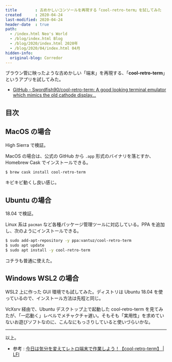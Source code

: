 ```yaml
---
title        : 古めかしいコンソールを再現する「cool-retro-term」を試してみた
created      : 2020-04-24
last-modified: 2020-04-24
header-date  : true
path:
  - /index.html Neo's World
  - /blog/index.html Blog
  - /blog/2020/index.html 2020年
  - /blog/2020/04/index.html 04月
hidden-info:
  original-blog: Corredor
---
```


ブラウン管に映ったような古めかしい「端末」を再現する、「**cool-retro-term**」というアプリを試してみた。

- [GitHub - Swordfish90/cool-retro-term: A good looking terminal emulator which mimics the old cathode display...](https://github.com/Swordfish90/cool-retro-term)

## 目次

## MacOS の場合

High Sierra で検証。

MacOS の場合は、公式の GitHub から `.app` 形式のバイナリを落とすか、Homebrew Cask でインストールできる。

```bash
$ brew cask install cool-retro-term
```

キビキビ動くし良い感じ。

## Ubuntu の場合

18.04 で検証。

Linux 系は `pacman` など各種パッケージ管理ツールに対応している。PPA を追加し、次のようにインストールできる。

```bash
$ sudo add-apt-repository -y ppa:vantuz/cool-retro-term
$ sudo apt update
$ sudo apt install -y cool-retro-term
```

コチラも普通に使えた。

## Windows WSL2 の場合

WSL2 上に作った GUI 環境でも試してみた。ディストリは Ubuntu 18.04 を使っているので、インストール方法は先程と同じ。

VcXsrv 経由で、Ubuntu デスクトップ上で起動した cool-retro-term を見てみたが、「一応動く」レベルでメチャクチャ遅い。そもそも「実用性」を求めていないお遊びソフトなのに、こんなにもっさりしていると使いづらいかな。

-----

以上。

- 参考 : [今日は気分を変えてレトロ端末で作業しよう！【cool-retro-term】 | LFI](https://linuxfan.info/cool-retro-term)
